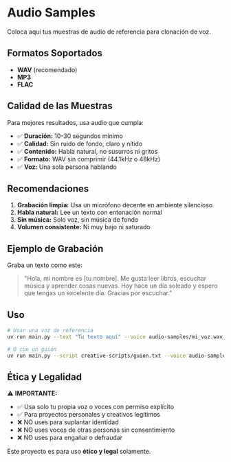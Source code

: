 # Audio Samples

Coloca aquí tus muestras de audio de referencia para clonación de voz.

## Formatos Soportados

- **WAV** (recomendado)
- **MP3**
- **FLAC**

## Calidad de las Muestras

Para mejores resultados, usa audio que cumpla:

- ✅ **Duración:** 10-30 segundos mínimo
- ✅ **Calidad:** Sin ruido de fondo, claro y nítido
- ✅ **Contenido:** Habla natural, no susurros ni gritos
- ✅ **Formato:** WAV sin comprimir (44.1kHz o 48kHz)
- ✅ **Voz:** Una sola persona hablando

## Recomendaciones

1. **Grabación limpia:** Usa un micrófono decente en ambiente silencioso
2. **Habla natural:** Lee un texto con entonación normal
3. **Sin música:** Solo voz, sin música de fondo
4. **Volumen consistente:** Ni muy bajo ni saturado

## Ejemplo de Grabación

Graba un texto como este:

> "Hola, mi nombre es [tu nombre]. Me gusta leer libros, escuchar música y aprender cosas nuevas.
> Hoy hace un día soleado y espero que tengas un excelente día. Gracias por escuchar."

## Uso

```bash
# Usar una voz de referencia
uv run main.py --text "Tu texto aquí" --voice audio-samples/mi_voz.wav --output salida.wav

# O con un guion
uv run main.py --script creative-scripts/guion.txt --voice audio-samples/mi_voz.wav --output salida.wav
```

## Ética y Legalidad

⚠️ **IMPORTANTE:**

- ✅ Usa solo tu propia voz o voces con permiso explícito
- ✅ Para proyectos personales y creativos legítimos
- ❌ NO uses para suplantar identidad
- ❌ NO uses voces de otras personas sin consentimiento
- ❌ NO uses para engañar o defraudar

Este proyecto es para uso **ético y legal** solamente.
